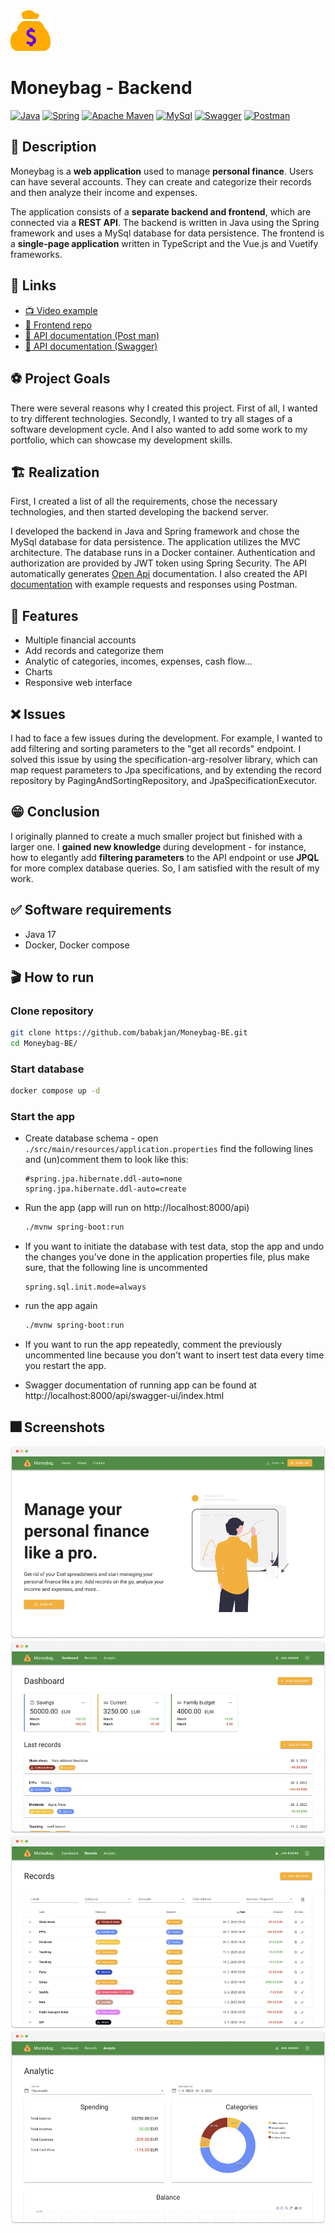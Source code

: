 <img src="assets/images/moneybag-logo.svg" alt="Moneybag logo" width=64 />

# Moneybag - Backend

[![Java](https://img.shields.io/badge/java-%23ED8B00.svg?style=flat&logo=java&logoColor=white&color=f1931c)](https://www.java.com/en/)
[![Spring](https://img.shields.io/badge/spring-%236DB33F.svg?style=flat&logo=spring&logoColor=white)](https://spring.io)
[![Apache Maven](https://img.shields.io/badge/Apache%20Maven-C71A36?style=flat&logo=Apache%20Maven&logoColor=white)](https://maven.apache.org)
[![MySql](https://img.shields.io/badge/MySQL-00000F?style=flat&logo=mysql&logoColor=white&color=3d6e93)](https://www.mysql.com)
[![Swagger](https://img.shields.io/badge/-Swagger-%23Clojure?style=flat&logo=swagger&logoColor=white)](https://swagger.io)
[![Postman](https://img.shields.io/badge/Postman-FF6C37?style=flat&logo=postman&logoColor=white)](https://www.postman.com)

## 📝 Description

Moneybag is a **web application** used to manage **personal finance**. Users can have several accounts. They can create and categorize their records and then analyze their income and expenses.

The application consists of a **separate backend and frontend**, which are connected via a **REST API**. The backend is written in Java using the Spring framework and uses a MySql database for data persistence. The frontend is a **single-page application** written in TypeScript and the Vue.js and Vuetify frameworks.

## 🔗 Links

- [📺 Video example](https://www.youtube.com/watch?v=rzZ-Xvy9iwY)
- [💅 Frontend repo](https://github.com/janbabak/Moneybag-FE)
- [📯 API documentation (Post man)](https://documenter.getpostman.com/view/131905572s93CRKWwv#b9ffcedf-337f-4546-8095-5740e9047e96)
- [📄 API documentation (Swagger)](https://janbabak.github.io/Moneybag-BE/)




## ⚽️ Project Goals

There were several reasons why I created this project. First of all, I wanted to try different technologies. Secondly, I wanted to try all stages of a software development cycle. And I also wanted to add some work to my portfolio, which can showcase my development skills.

## 🏗️ Realization

First, I created a list of all the requirements, chose the necessary technologies, and then started developing the backend server.

I developed the backend in Java and Spring framework and chose the MySql database for data persistence. The application utilizes the MVC architecture. The database runs in a Docker container. Authentication and authorization are provided by JWT token using Spring Security. The API automatically generates [Open Api](https://janbabak.github.io/Moneybag-BE/) documentation. I also created the API [documentation](https://documenter.getpostman.com/view/13190557/2s93CRKWwv#b9ffcedf-337f-4546-8095-5740e9047e96) with example requests and responses using Postman.

## 🚀 Features

- Multiple financial accounts
- Add records and categorize them
- Analytic of categories, incomes, expenses, cash flow...
- Charts
- Responsive web interface

## ❌ Issues

I had to face a few issues during the development. For example, I wanted to add filtering and sorting parameters to the "get all records" endpoint. I solved this issue by using the specification-arg-resolver library, which can map request parameters to Jpa specifications, and by extending the record repository by PagingAndSortingRepository, and JpaSpecificationExecutor.

## 😁 Conclusion

I originally planned to create a much smaller project but finished with a larger one. I **gained new knowledge** during development - for instance, how to elegantly add **filtering parameters** to the API endpoint or use **JPQL** for more complex database queries. So, I am satisfied with the result of my work.


## ✅ Software requirements
- Java 17
- Docker, Docker compose

## 🎬 How to run

### Clone repository

```bash
git clone https://github.com/babakjan/Moneybag-BE.git
cd Moneybag-BE/
```

### Start database

```bash
docker compose up -d
```

### Start the app

- Create database schema - open `./src/main/resources/application.properties` find the following lines and (un)comment them
  to look like this:
    ```
    #spring.jpa.hibernate.ddl-auto=none
    spring.jpa.hibernate.ddl-auto=create
    ```
- Run the app (app will run on http://localhost:8000/api)
    ```bash
    ./mvnw spring-boot:run
    ```
- If you want to initiate the database with test data, stop the app and undo the changes you've done in the application
  properties file,
  plus make sure, that the following line is uncommented
  ```
  spring.sql.init.mode=always
  ```
- run the app again
    ```bash
    ./mvnw spring-boot:run
    ```
- If you want to run the app repeatedly, comment the previously uncommented line because you don't want to insert test data
  every time you restart the app.

- Swagger documentation of running app can be found at http://localhost:8000/api/swagger-ui/index.html

## 🎆 Screenshots

<img src="assets/images/landing-shadow,rounded.webp" alt="Dashboard" />
<img src="assets/images/dashboard-shadow,rounded.webp" alt="Dashboard" />
<img src="assets/images/records-shadow,rounded.webp" alt="Dashboard" />
<img src="assets/images/analytic-shadow,rounded.webp" alt="Dashboard" />
